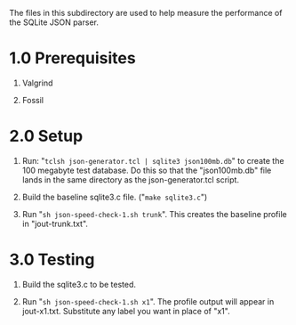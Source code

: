 The files in this subdirectory are used to help measure the performance
of the SQLite JSON parser.

# 1.0 Prerequisites

  1.  Valgrind

  2.  Fossil

# 2.0 Setup

  1.  Run: "`tclsh json-generator.tcl | sqlite3 json100mb.db`" to create
      the 100 megabyte test database.  Do this so that the "json100mb.db"
      file lands in the same directory as the json-generator.tcl script.

  2.  Build the baseline sqlite3.c file.  ("`make sqlite3.c`")

  3.  Run "`sh json-speed-check-1.sh trunk`".   This creates the baseline
      profile in "jout-trunk.txt".

# 3.0 Testing

  1.  Build the sqlite3.c to be tested.

  2.  Run "`sh json-speed-check-1.sh x1`".  The profile output will appear
      in jout-x1.txt.  Substitute any label you want in place of "x1".
